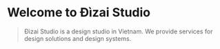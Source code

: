 # Welcome to Đìzai Studio

> Đìzai Studio is a design studio in Vietnam. We provide services for design solutions and design systems.
